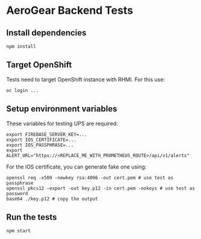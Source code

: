 # AeroGear Backend Tests

## Install dependencies

```
npm install
```

## Target OpenShift

Tests need to target OpenShift instance with RHMI. For this use:

```
oc login ...
```

## Setup environment variables

These variables for testing UPS are required:

```
export FIREBASE_SERVER_KEY=...
export IOS_CERTIFICATE=...
export IOS_PASSPHRASE=...
export ALERT_URL="https://<REPLACE_ME_WITH_PROMETHEUS_ROUTE>/api/v1/alerts"
```

For the iOS certificate, you can generate fake one using:

```
openssl req -x509 -newkey rsa:4096 -out cert.pem # use test as passphrase
openssl pkcs12 -export -out key.p12 -in cert.pem -nokeys # use test as password
base64 ./key.p12 # copy the output
```

## Run the tests

```
npm start
```
